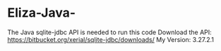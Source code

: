 # Eliza-Java-

The Java sqlite-jdbc API is needed to run this code
Download the API: https://bitbucket.org/xerial/sqlite-jdbc/downloads/
My Version: 3.27.2.1
